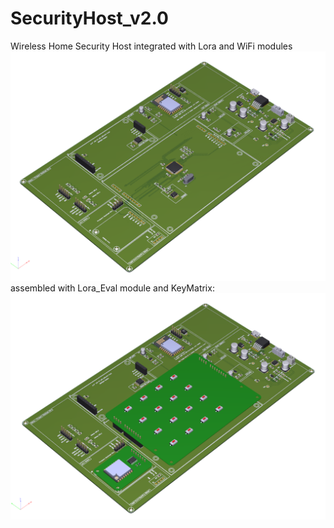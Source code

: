 # SecurityHost_v2.0
Wireless Home Security Host integrated with Lora and WiFi modules
![SecurityHost_v2.0_3D Module](/Sketch/Default.png)
assembled with Lora_Eval module and KeyMatrix:
![SecurityHost_v2.0_3D Module_assembled](/Sketch/Default_assembled.png)
